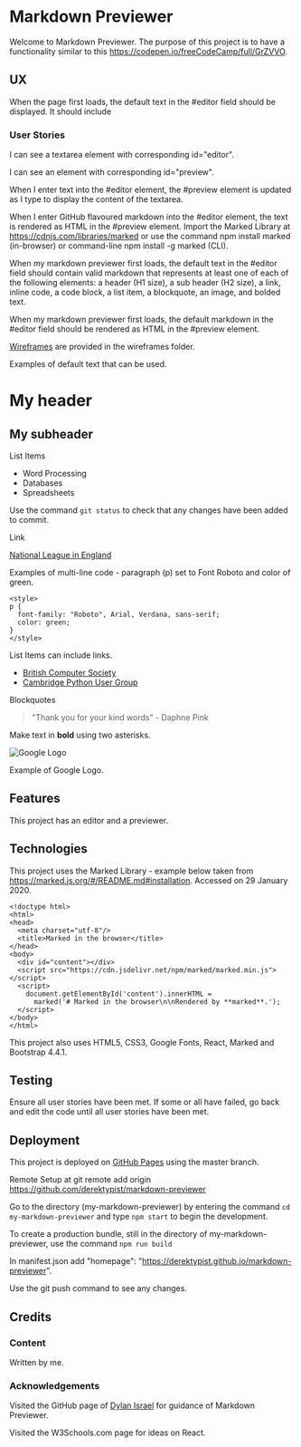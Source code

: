 # Markdown Previewer

Welcome to Markdown Previewer.  The purpose of this project is to have a functionality similar to this
https://codepen.io/freeCodeCamp/full/GrZVVO.

## UX

When the page first loads, the default text in the #editor field should be displayed.  It should include 




### User Stories

I can see a textarea element with corresponding id="editor".

I can see an element with corresponding id="preview".

When I enter text into the #editor element, the #preview element is updated as I type to display the content of the textarea.

When I enter GitHub flavoured markdown into the #editor element, the text is rendered as HTML in the #preview element.
Import the Marked Library at https://cdnjs.com/libraries/marked or use the command npm install marked (in-browser) or command-line npm install -g marked (CLI).

When my markdown previewer first loads, the default text in the #editor field should contain valid 
markdown that represents at least one of each of the 
following elements: a header (H1 size), a sub header (H2 size), a link, inline code, 
a code block, a list item, a blockquote, an image, and bolded text.

When my markdown previewer first loads, the default markdown 
in the #editor field should be rendered as HTML in the #preview element.

[Wireframes](wireframes/wireframe-markdown-previewer) are provided in the wireframes folder.

Examples of default text that can be used.

# My header

## My subheader

List Items

* Word Processing
* Databases
* Spreadsheets

Use the command `git status` to check that any changes have been added to commit.

Link

[National League in England](https://www.thenationalleague.org.uk)

Examples of multi-line code - paragraph (p) set to Font Roboto and color of green.

```
<style>
p {
  font-family: "Roboto", Arial, Verdana, sans-serif;
  color: green;
}
</style>
```

List Items can include links.

* [British Computer Society](https://www.bcs.org)
* [Cambridge Python User Group](https://www.meetup.com/CamPUG)

Blockquotes

> "Thank you for your kind words" - Daphne Pink

Make text in **bold** using two asterisks.

![Google Logo](http://www.google.com/images/errors/logo_sm.gif)


Example of Google Logo.

## Features

This project has an editor and a previewer.

## Technologies

This project uses the Marked Library - example below taken from https://marked.js.org/#/README.md#installation.  Accessed on
29 January 2020.

```
<!doctype html>
<html>
<head>
  <meta charset="utf-8"/>
  <title>Marked in the browser</title>
</head>
<body>
  <div id="content"></div>
  <script src="https://cdn.jsdelivr.net/npm/marked/marked.min.js"></script>
  <script>
    document.getElementById('content').innerHTML =
      marked('# Marked in the browser\n\nRendered by **marked**.');
  </script>
</body>
</html>
```

This project also uses HTML5, CSS3, Google Fonts, React, Marked and Bootstrap 4.4.1.

## Testing

Ensure all user stories have been met.  If some or all have failed, go back and edit the code until all user stories have been met.

## Deployment

This project is deployed on [GitHub Pages](https://derektypist.github.io/markdown-previewer) using the master branch.

Remote Setup at git remote add origin https://github.com/derektypist/markdown-previewer

Go to the directory (my-markdown-previewer) by entering the command `cd my-markdown-previewer` and type `npm start` to
begin the development.

To create a production bundle, still in the directory of my-markdown-previewer, use the command `npm run build`

In manifest.json add "homepage": "https://derektypist.github.io/markdown-previewer".

Use the git push command to see any changes.

## Credits

### Content

Written by me.

### Acknowledgements

Visited the GitHub page of [Dylan Israel](https://github.com/PizzaPokerGuy) for guidance of Markdown
Previewer.

Visited the W3Schools.com page for ideas on React.
